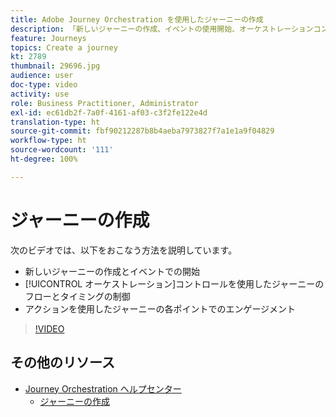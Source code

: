 ```yaml
---
title: Adobe Journey Orchestration を使用したジャーニーの作成
description: 「新しいジャーニーの作成、イベントの使用開始、オーケストレーションコントロールを使用したジャーニーのフローとタイミングの制御、アクションを使用したジャーニーの各ポイントへの関与について説明します」
feature: Journeys
topics: Create a journey
kt: 2789
thumbnail: 29696.jpg
audience: user
doc-type: video
activity: use
role: Business Practitioner, Administrator
exl-id: ec61db2f-7a0f-4161-af03-c3f2fe122e4d
translation-type: ht
source-git-commit: fbf90212287b8b4aeba7973827f7a1e1a9f04829
workflow-type: ht
source-wordcount: '111'
ht-degree: 100%

---
```


# ジャーニーの作成

次のビデオでは、以下をおこなう方法を説明しています。

* 新しいジャーニーの作成とイベントでの開始
* [!UICONTROL オーケストレーション]コントロールを使用したジャーニーのフローとタイミングの制御
* アクションを使用したジャーニーの各ポイントでのエンゲージメント

>[!VIDEO](https://video.tv.adobe.com/v/29696?quality=12)

## その他のリソース

* [Journey Orchestration ヘルプセンター](https://docs.adobe.com/content/help/ja-JP/journeys/using/journey-orchestration-home.html)
   * [ジャーニーの作成](https://docs.adobe.com/content/help/ja-JP/journeys/using/building-journeys/about-journey-building/journey.html)
